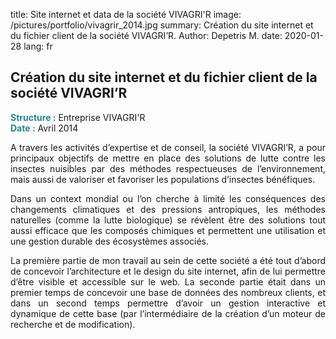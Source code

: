 title: Site internet et data de la société VIVAGRI'R
image: /pictures/portfolio/vivagrir_2014.jpg
summary: Création du site internet et du fichier client de la société VIVAGRI’R.
Author: Depetris M.
date: 2020-01-28
lang: fr

## Création du site internet et du fichier client de la société VIVAGRI’R

<font color="#238896"><strong>Structure :</strong></font> Entreprise VIVAGRI'R
<br><font color="#238896"><strong>Date :</strong></font> Avril 2014

<p style="text-align: justify">
A travers les activités d’expertise et de conseil, la société VIVAGRI’R, a pour principaux objectifs de mettre en place des solutions de lutte contre les insectes nuisibles par des méthodes respectueuses de l’environnement, mais aussi de valoriser et favoriser les populations d’insectes bénéfiques.
</p>

<p style="text-align: justify">
Dans un context mondial ou l’on cherche à limité les conséquences des changements climatiques et des pressions antropiques, les méthodes naturelles (comme la lutte biologique) se révèlent être des solutions tout aussi efficace que les composés chimiques et permettent une utilisation et une gestion durable des écosystèmes associés.
</p>

<p style="text-align: justify">
La première partie de mon travail au sein de cette société a été tout d’abord de concevoir l’architecture et le design du site internet, afin de lui permettre d’être visible et accessible sur le web. La seconde partie était dans un premier temps de concevoir une base de données des nombreux clients, et dans un second temps permettre d’avoir un gestion interactive et dynamique de cette base (par l’intermédiaire de la création d’un moteur de recherche et de modification).
</p>